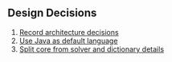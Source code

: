 <!--
SPDX-FileCopyrightText: 2023 Antoine Belvire
SPDX-License-Identifier: GPL-3.0-or-later
-->

## Design Decisions

1. [Record architecture decisions](0001-record-architecture-decisions.md)
2. [Use Java as default language](0002-use-java-as-default-language.md)
3. [Split core from solver and dictionary details](0003-split-core-from-solver-and-dictionary-details.md) 
